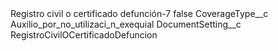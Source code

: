 <?xml version="1.0" encoding="UTF-8"?>
<CustomMetadata xmlns="http://soap.sforce.com/2006/04/metadata" xmlns:xsi="http://www.w3.org/2001/XMLSchema-instance" xmlns:xsd="http://www.w3.org/2001/XMLSchema">
    <label>Registro civil o certificado defunción-7</label>
    <protected>false</protected>
    <values>
        <field>CoverageType__c</field>
        <value xsi:type="xsd:string">Auxilio_por_no_utilizaci_n_exequial</value>
    </values>
    <values>
        <field>DocumentSetting__c</field>
        <value xsi:type="xsd:string">RegistroCivilOCertificadoDefuncion</value>
    </values>
</CustomMetadata>
